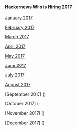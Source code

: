#### Hackernews Who is Hiring 2017

[January 2017](https://news.ycombinator.com/item?id=13301832)

[February 2017](https://news.ycombinator.com/item?id=13541679)

[March 2017](https://news.ycombinator.com/item?id=13764728)

[April 2017](https://news.ycombinator.com/item?id=14023198)

[May 2017](https://news.ycombinator.com/item?id=14238005)

[June 2017](https://news.ycombinator.com/item?id=14460777)

[July 2017](https://news.ycombinator.com/item?id=14688684)

[August 2017](https://news.ycombinator.com/item?id=14901313)

[September 2017]
()

[October 2017]
()

[November 2017]
()

[December 2017]
()

